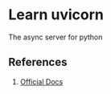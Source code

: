 # Learn uvicorn

The async server for python

## References

1. [Official Docs](https://www.uvicorn.org/)
